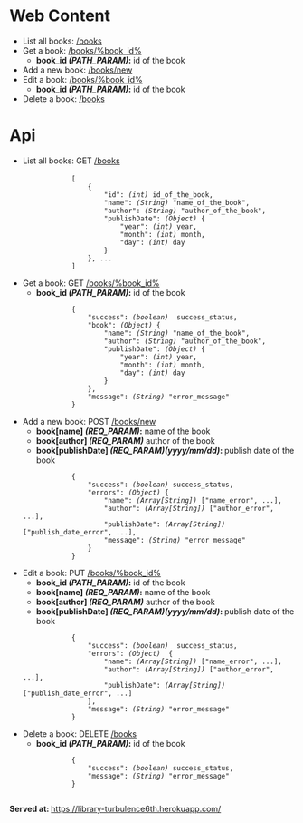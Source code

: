 <h1>Web Content</h1>

<ul class="list-group">
	<li class="list-group-item">List all books: <a href="https://library-turbulence6th.herokuapp.com/books">/books</a></li>
	<li class="list-group-item">
  		Get a book: <a href="https://library-turbulence6th.herokuapp.com/books/%BOOK_ID%">/books/%book_id%</a>
  		<ul>
  			<li><b>book_id <i>(PATH_PARAM)</i>:</b> id of the book</li>
  		</ul>
  	</li>
  	<li class="list-group-item">Add a new book: <a href="https://library-turbulence6th.herokuapp.com/books/new">/books/new</a></li>
  	<li class="list-group-item">
  		Edit a book: <a href="https://library-turbulence6th.herokuapp.com/books/edit/%BOOK_ID%">/books/%book_id%</a>
  		<ul>
  			<li><b>book_id <i>(PATH_PARAM)</i>:</b> id of the book</li>
  		</ul>
  	</li>
  	<li class="list-group-item">Delete a book: <a href="https://library-turbulence6th.herokuapp.com/books">/books</a></li>
</ul>

<h1>Api</h1>
<ul class="list-group">
	<li class="list-group-item">
		List all books: GET <a href="https://library-turbulence6th.herokuapp.com/api/books">/books</a><br>
		<code class="prettyprint">
			[
		        {
		        	"id": <i>(int)</i> id_of_the_book,
		        	"name": <i>(String)</i> "name_of_the_book",
		        	"author": <i>(String)</i> "author_of_the_book",
		        	"publishDate": <i>(Object)</i> {
		        		"year": <i>(int)</i> year,
		        		"month": <i>(int)</i> month,
		        		"day": <i>(int)</i> day
		     		}
		        }, ...
		    ]
		</code>
	</li>
	<li class="list-group-item">
  		Get a book: GET <a href="https://library-turbulence6th.herokuapp.com/api/books/%book_id%">/books/%book_id%</a>
  		<ul>
  			<li><b>book_id <i>(PATH_PARAM)</i>:</b> id of the book</li>
  		</ul>
  		<code>
			{
	        	"success": <i>(boolean)</i>  success_status,
	        	"book": <i>(Object)</i> {
	        		"name": <i>(String)</i> "name_of_the_book",
	        		"author": <i>(String)</i> "author_of_the_book",
	        		"publishDate": <i>(Object)</i> {
	        			"year": <i>(int)</i> year,
	        			"month": <i>(int)</i> month,
		        		"day": <i>(int)</i> day
	        		}
	        	},
	        	"message": <i>(String)</i> "error_message"
		    }
		</code>
  	</li>
  	<li class="list-group-item">
  		Add a new book: POST <a href="https://library-turbulence6th.herokuapp.com/api/books/new">/books/new</a>
  		<ul>
  			<li><b>book[name] <i>(REQ_PARAM)</i>:</b> name of the book</li>
  			<li><b>book[author] <i>(REQ_PARAM)</i></b> author of the book</li>
  			<li><b>book[publishDate] <i>(REQ_PARAM)(yyyy/mm/dd)</i>: </b> publish date of the book</li>
  		</ul>
		<code>
			{
	        	"success": <i>(boolean)</i> success_status,
	        	"errors": <i>(Object)</i> {
	        		"name": <i>(Array[String])</i> ["name_error", ...],
	        		"author": <i>(Array[String])</i> ["author_error", ...],
	        		"publishDate": <i>(Array[String])</i> ["publish_date_error", ...],
	        		"message": <i>(String)</i> "error_message"
	        	}
		    }
		</code>
  	</li>
  	<li class="list-group-item">
  		Edit a book: PUT <a href="https://library-turbulence6th.herokuapp.com/api/books/edit/%book_id%">/books/%book_id%</a>
  		<ul>
  			<li><b>book_id <i>(PATH_PARAM)</i>:</b> id of the book</li>
  			<li><b>book[name] <i>(REQ_PARAM)</i>:</b> name of the book</li>
  			<li><b>book[author] <i>(REQ_PARAM)</i></b> author of the book</li>
  			<li><b>book[publishDate] <i>(REQ_PARAM)(yyyy/mm/dd)</i>: </b> publish date of the book</li>
  		</ul>
  		<code>
			{
	        	"success": <i>(boolean)</i>  success_status,
	        	"errors": <i>(Object)</i>  {
	        		"name": <i>(Array[String])</i> ["name_error", ...],
	        		"author": <i>(Array[String])</i> ["author_error", ...],
	        		"publishDate": <i>(Array[String])</i> ["publish_date_error", ...]
	        	},
	        	"message": <i>(String)</i> "error_message"
		    }
		</code>
  	</li>
  	<li class="list-group-item">
  		Delete a book: DELETE <a href="https://library-turbulence6th.herokuapp.com/api/books/delete/%book_id%">/books</a>
  		<ul>
  			<li><b>book_id <i>(PATH_PARAM)</i>:</b> id of the book</li>
  		</ul>
  		<code>
			{
	        	"success": <i>(boolean)</i> success_status,
	        	"message": <i>(String)</i> "error_message"
		    }
		</code>
  	</li>
</ul>

<b>Served at: </b><a href="https://library-turbulence6th.herokuapp.com/">https://library-turbulence6th.herokuapp.com/</a>
